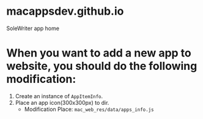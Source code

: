 # macappsdev.github.io
SoleWriter app home


# When you want to add a new app to website, you should do the following modification:
1. Create an instance of `AppItemInfo`.
2. Place an app icon(300x300px) to dir.
    * Modification Place: `mac_web_res/data/apps_info.js`
